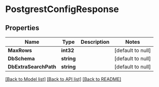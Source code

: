 # PostgrestConfigResponse

## Properties
Name | Type | Description | Notes
------------ | ------------- | ------------- | -------------
**MaxRows** | **int32** |  | [default to null]
**DbSchema** | **string** |  | [default to null]
**DbExtraSearchPath** | **string** |  | [default to null]

[[Back to Model list]](../README.md#documentation-for-models) [[Back to API list]](../README.md#documentation-for-api-endpoints) [[Back to README]](../README.md)

